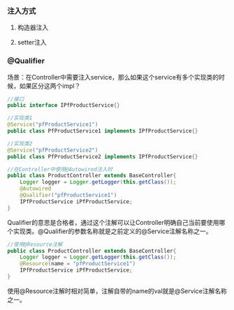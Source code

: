 ### 注入方式

1.  构造器注入

2.  setter注入

   

### @Qualifier

场景：在Controller中需要注入service，那么如果这个service有多个实现类的时候，如果区分这两个impl？

```java
//接口
public interface IPfProductService{}

//实现类1
@Service("pfProductService1")
public class PfProductService1 implements IPfProductService{} 

//实现类2
@Service("pfProductService2")
public class PfProductService2 implements IPfProductService{} 

//在Controller中使用@Autowired注入时
public class ProductController extends BaseController{
    Logger logger = Logger.getLogger(this.getClass());
    @Autowired
	@Qualifier("pfProductService1")
	IPfProductService iPfProductService;
}

```

Qualifier的意思是合格者，通过这个注解可以让Controller明确自己当前要使用哪个实现类。@Qualifier的参数名称就是之前定义的@Service注解名称之一。

```java
//使用@Resource注解
public class ProductController extends BaseController{
    Logger logger = Logger.getLogger(this.getClass());
    @Resource(name = "pfProductService1")
	IPfProductService iPfProductService;
}
```

使用@Resource注解时相对简单，注解自带的name的val就是@Service注解名称之一。

